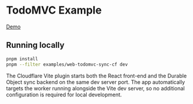 # TodoMVC Example

[Demo](https://example-web-todomvc-sync-cf.livestore.workers.dev)

## Running locally

```bash
pnpm install
pnpm --filter examples/web-todomvc-sync-cf dev
```

The Cloudflare Vite plugin starts both the React front-end and the Durable Object
sync backend on the same dev server port. The app automatically targets the
worker running alongside the Vite dev server, so no additional configuration is
required for local development.
